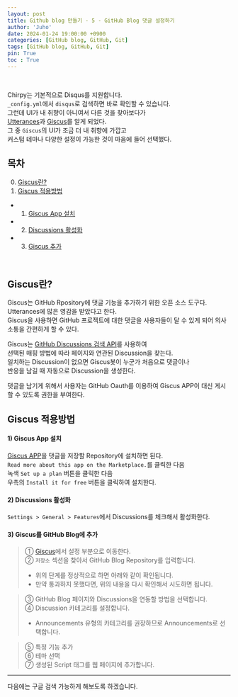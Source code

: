 ```yaml
---
layout: post
title: Github blog 만들기 - 5 - GitHub Blog 댓글 설정하기
author: 'Juho'
date: 2024-01-24 19:00:00 +0900
categories: [GitHub blog, GitHub, Git]
tags: [GitHub blog, GitHub, Git]
pin: True
toc : True
---
```

<br/>

Chirpy는 기본적으로 Disqus를 지원합니다. <br/>
`_config.yml`에서 `disqus`로 검색하면 바로 확인할 수 있습니다. <br/>
그런데 UI가 내 취향이 아니여서 다른 것을 찾아보다가 <br/>
[Utterances](https://utteranc.es/)과 [Giscus](https://giscus.app/ko)를 알게 되었다.<br/>
그 중 `Giscus`의 UI가 조금 더 내 취향에 가깝고<br/>
커스텀 테마나 다양한 설정이 가능한 것이 마음에 들어 선택했다. <br/>


## 목차
0. [Giscus란?](#giscus란)
1. [Giscus 적용방법](#giscus-적용방법)
  - 1) [Giscus App 설치](#1-giscus-app-설치)
  - 2) [Discussions 활성화](#2-discussions-활성화)
  - 3) [Giscus 추가](#3-giscus를-github-blog에-추가)


<br/>

## Giscus란?
Giscus는 GitHub Rpository에 댓글 기능을 추가하기 위한 오픈 소스 도구다. <br/>
Utterances에 많은 영감을 받았다고 한다. <br/>
Giscus을 사용하면 GitHub 프로젝트에 대한 댓글을 사용자들이 달 수 있게 되어 의사소통을 간편하게 할 수 있다. <br/>

Giscus는 [GitHub Discussions 검색 API](https://docs.github.com/en/graphql/guides/using-the-graphql-api-for-discussions#search)를 사용하여<br/>
선택된 매핑 방법에 따라 페이지와 연관된 Discussion을 찾는다. <br/>
일치하는 Discussion이 없으면 Giscus봇이 누군가 처음으로 댓글이나<br/>
반응을 남길 때 자동으로 Discussion을 생성한다. <br/>

댓글을 남기게 위해서 사용자는 GitHub Oauth를 이용하여 Giscus APP이 대신 게시할 수 있도록 권한을 부여한다. <br/>

## Giscus 적용방법
#### 1) Giscus App 설치
[Giscus APP](https://github.com/apps/giscus)을 댓글을 저장할 Repository에 설치하면 된다. <br/>
`Read more about this app on the Marketplace.`를 클릭한 다음 <br/>
녹색 `Set up a plan` 버튼을 클릭한 다음 <br/>
우측의 `Install it for free` 버튼을 클릭하여 설치한다. <br/>

#### 2) Discussions 활성화
`Settings > General > Features`에서 Discussions를 체크해서 활성화한다. <br/>

#### 3) Giscus를 GitHub Blog에 추가
> ① [Giscus](https://giscus.app/ko)에서 설정 부분으로 이동한다. <br/>
> ② `저장소` 섹션을 찾아서 GitHub Blog Repository를 입력합니다. <br/>
> - 위의 단계를 정상적으로 하면 아래와 같이 확인됩니다. <br/>
> - 만약 통과하지 못했다면, 위의 내용을 다시 확인해서 시도하면 됩니다. <br/>

> ③ GitHub Blog 페이지와 Discussions을 연동할 방법을 선택합니다. <br/>
> ④ Discussion 카테고리를 설정합니다. <br/>
> - Announcements 유형의 카테고리를 권장하므로 Announcements로 선택합니다. <br/>

> ⑤ 특정 기능 추가 <br/>
> ⑥ 테마 선택  <br/>
> ⑦ 생성된 Script 태그를 웹 페이지에 추가합니다. <br/>

---
다음에는 구글 검색 가능하게 해보도록 하겠습니다.